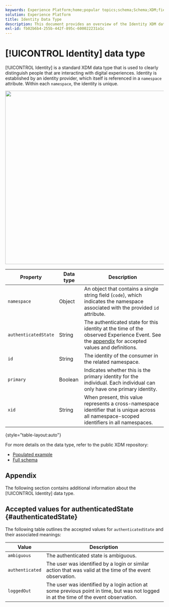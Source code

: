 ```yaml
---
keywords: Experience Platform;home;popular topics;schema;Schema;XDM;fields;schemas;Schemas;identity;datatype;data-type;data type;
solution: Experience Platform
title: Identity Data Type
description: This document provides an overview of the Identity XDM data type.
exl-id: fb02b6b4-255b-442f-895c-600022231a1c
---
```

# [!UICONTROL Identity] data type

[!UICONTROL Identity] is a standard XDM data type that is used to clearly distinguish people that are interacting with digital experiences. Identity is established by an identity provider, which itself is referenced in a `namespace` attribute. Within each `namespace`, the identity is unique.

<img src='../images/data-types/identity.png' width=550 /><br />

| Property | Data type | Description |
| --- | --- | --- |
| `namespace` | Object | An object that contains a single string field (`code`), which indicates the namespace associated with the provided `id` attribute. |
| `authenticatedState` | String | The authenticated state for this identity at the time of the observed Experience Event. See the [appendix](#authenticatedState) for accepted values and definitions. |
| `id` | String | The identity of the consumer in the related namespace. |
| `primary` | Boolean | Indicates whether this is the primary identity for the individual. Each individual can only have one primary identity. |
| `xid` | String | When present, this value represents a cross-namespace identifier that is unique across all namespace-scoped identifiers in all namespaces. |

{style="table-layout:auto"}

For more details on the data type, refer to the public XDM repository:

* [Populated example](https://github.com/adobe/xdm/blob/master/components/datatypes/identity.example.1.json)
* [Full schema](https://github.com/adobe/xdm/blob/master/components/datatypes/identity.schema.json)

## Appendix

The following section contains additional information about the [!UICONTROL Identity] data type.

## Accepted values for authenticatedState {#authenticatedState}

The following table outlines the accepted values for `authenticatedState` and their associated meanings:

| Value | Description |
| --- | --- |
| `ambiguous` | The authenticated state is ambiguous. |
| `authenticated` | The user was identified by a login or similar action that was valid at the time of the event observation. |
| `loggedOut` | The user was identified by a login action at some previous point in time, but was not logged in at the time of the event observation. |
